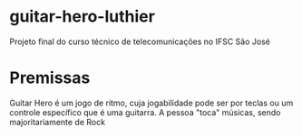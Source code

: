 # guitar-hero-luthier
Projeto final do curso técnico de telecomunicações no IFSC São José

# Premissas
Guitar Hero é um jogo de ritmo, cuja jogabilidade pode ser por teclas ou um controle específico que é uma guitarra. A pessoa "toca" músicas, sendo majoritariamente de Rock
